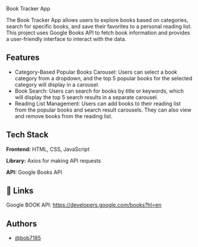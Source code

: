 
Book Tracker App

The Book Tracker App allows users to explore books based on categories, search for specific books, and save their favorites to a personal reading list. This project uses Google Books API to fetch book information and provides a user-friendly interface to interact with the data.


## Features

- Category-Based Popular Books Carousel: Users can select a book category from a dropdown, and the top 5 popular books for the selected category will display in a carousel.
- Book Search: Users can search for books by title or keywords, which will display the top 5 search results in a separate carousel.
- Reading List Management: Users can add books to their reading list from the popular books and search result carousels. They can also view and remove books from the reading list.



## Tech Stack

**Frontend:** HTML, CSS, JavaScript

**Library:** Axios for making API requests

**API:** Google Books API


## 🔗 Links
Google BOOK API: https://developers.google.com/books?hl=en





## Authors

- [@bob7185](https://github.com/bob7185)


